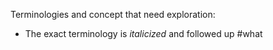 Terminologies and concept that need exploration:
- The exact terminology is *italicized* and followed up #what